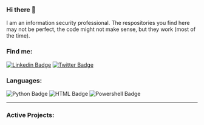 ### Hi there 👋

<p align="left" width="150px">I am an information security professional. The respositories you find here may not be perfect, the code might not make sense, but they work (most of the time).</p>

### Find me:
[![Linkedin Badge](https://img.shields.io/badge/nickjelinek-blue?style=for-the-badge&logo=Linkedin&logoColor=white&link=https://www.linkedin.com/in/nickjelinek/)](https://www.linkedin.com/in/nickjelinek/)
[![Twitter Badge](https://img.shields.io/badge/-@securitysith-1ca0f1?style=for-the-badge&labelColor=1ca0f1&logo=twitter&logoColor=white&link=https://twitter.com/securitysith)](https://twitter.com/securitysith)

### Languages:
![Python Badge](https://img.shields.io/badge/python-3776AB?style=for-the-badge&labelColor=3776AB&logo=python&logoColor=white)
![HTML Badge](https://img.shields.io/badge/HTML-E34F26?style=for-the-badge&labelColor=E34F26&logo=html5&logoColor=white)
![Powershell Badge](https://img.shields.io/badge/PowerShell-5391FE?style=for-the-badge&labelColor=5391FE&logo=powershell&logoColor=white)

---
### Active Projects: 

<!--
**jel-n/jel-n** is a ✨ _special_ ✨ repository because its `README.md` (this file) appears on your GitHub profile.

Here are some ideas to get you started:

- 🔭 I’m currently working on ...
- 🌱 I’m currently learning ...
- 👯 I’m looking to collaborate on ...
- 🤔 I’m looking for help with ...
- 💬 Ask me about ...
- 📫 How to reach me: ...
- 😄 Pronouns: ...
- ⚡ Fun fact: ...
-->
